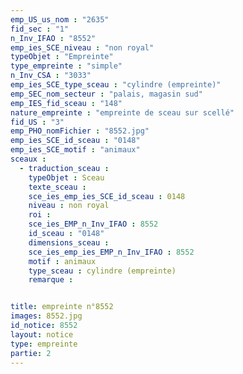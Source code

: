 ```yaml
---
emp_US_us_nom : "2635"
fid_sec : "1"
n_Inv_IFAO : "8552"
emp_ies_SCE_niveau : "non royal"
typeObjet : "Empreinte"
type_empreinte : "simple"
n_Inv_CSA : "3033"
emp_ies_SCE_type_sceau : "cylindre (empreinte)"
emp_SEC_nom_secteur : "palais, magasin sud"
emp_IES_fid_sceau : "148"
nature_empreinte : "empreinte de sceau sur scellé"
fid_US : "3"
emp_PHO_nomFichier : "8552.jpg"
emp_ies_SCE_id_sceau : "0148"
emp_ies_SCE_motif : "animaux"
sceaux :
  - traduction_sceau : 
    typeObjet : Sceau
    texte_sceau : 
    sce_ies_emp_ies_SCE_id_sceau : 0148
    niveau : non royal
    roi : 
    sce_ies_EMP_n_Inv_IFAO : 8552
    id_sceau : "0148"
    dimensions_sceau : 
    sce_ies_emp_ies_EMP_n_Inv_IFAO : 8552
    motif : animaux
    type_sceau : cylindre (empreinte)
    remarque : 


title: empreinte n°8552
images: 8552.jpg
id_notice: 8552
layout: notice
type: empreinte
partie: 2
---
```

